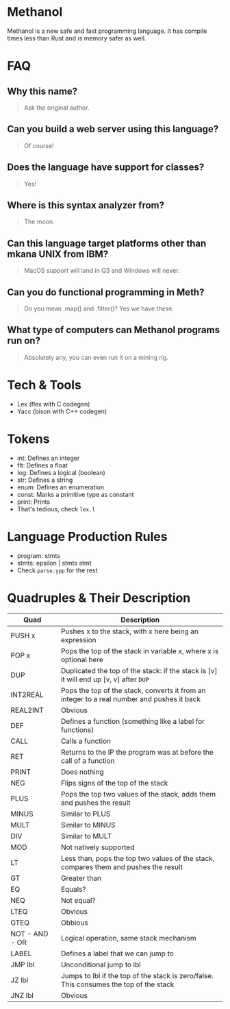 # Methanol

Methanol is a new safe and fast programming language.
It has compile times less than Rust and is memory safer as well.

# FAQ

## Why this name?
> Ask the original author.

## Can you build a web server using this language?
> Of course!

## Does the language have support for classes?
> Yes!

## Where is this syntax analyzer from?
> The moon.

## Can this language target platforms other than mkana UNIX from IBM?
> MacOS support will land in Q3 and Windows will never.

## Can you do functional programming in Meth?
> Do you mean .map() and .filter()? Yes we have these.

## What type of computers can Methanol programs run on?
> Absolutely any, you can even run it on a mining rig.

# Tech & Tools

- Lex (flex with C codegen)
- Yacc  (bison with C++ codegen)

# Tokens

- int: Defines an integer
- flt: Defines a float
- log: Defines a logical (boolean)
- str: Defines a string
- enum: Defines an enumeration
- const: Marks a primitive type as constant
- print: Prints
- That's tedious, check `lex.l`

# Language Production Rules

- program: stmts
- stmts: epsilon | stmts stmt
- Check `parse.ypp` for the rest


# Quadruples & Their Description

| Quad | Description |
| ---- | ----------- |
| PUSH x | Pushes x to the stack, with x here being an expression |
| POP x | Pops the top of the stack in variable x, where x is optional here |
| DUP | Duplicated the top of the stack: if the stack is [v] it will end up [v, v] after `DUP` |
| INT2REAL | Pops the top of the stack, converts it from an integer to a real number and pushes it back |
| REAL2INT | Obvious |
| DEF | Defines a function (something like a label for functions) |
| CALL | Calls a function |
| RET | Returns to the IP the program was at before the call of a function |
| PRINT | Does nothing |
| NEG | Flips signs of the top of the stack |
| PLUS | Pops the top two values of the stack, adds them and pushes the result |
| MINUS | Similar to PLUS |
| MULT | Similar to MINUS |
| DIV | Similar to MULT |
| MOD | Not natively supported |
| LT | Less than, pops the top two values of the stack, compares them and pushes the result |
| GT | Greater than |
| EQ | Equals? |
| NEQ | Not equal? |
| LTEQ | Obvious |
| GTEQ | Obbious |
| NOT - AND - OR | Logical operation, same stack mechanism |
| LABEL | Defines a label that we can jump to |
| JMP lbl | Unconditional jump to lbl |
| JZ lbl | Jumps to lbl if the top of the stack is zero/false. This consumes the top of the stack |
| JNZ lbl | Obvious |
